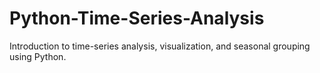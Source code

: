 # Python-Time-Series-Analysis
Introduction to time-series analysis, visualization, and seasonal grouping using Python.
